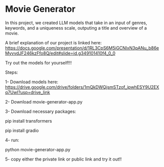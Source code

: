 # Movie Generator

In this project, we created LLM models that take in an input of genres, keywords, and a uniqueness scale, outputing a title and overview of a movie.

A brief explanation of our project is linked here: https://docs.google.com/presentation/d/1RL3CpS6M5iGCNIxN3pANu_b86eMyvvdJF246kzFfo8Q/edit#slide=id.g349101410f4_0_0

Try out the models for yourself!!!

Steps:

1- Download models here: https://drive.google.com/drive/folders/1mQkDWQjsmSTzof_ipwhESY9U2EXq7UwI?usp=drive_link

2- Download movie-generator-app.py

3- Download necessary packages: 

pip install transformers

pip install gradio

4- run:

python movie-generator-app.py

5- copy either the private link or public link and try it out!!
